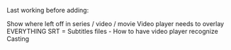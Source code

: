 Last working before adding:

Show where left off in series / video / movie
Video player needs to overlay EVERYTHING
SRT = Subtitles files - How to have video player recognize
Casting
